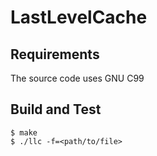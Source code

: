 # LastLevelCache
## Requirements
The source code uses GNU C99
## Build and Test
```console
$ make
$ ./llc -f=<path/to/file>
```
